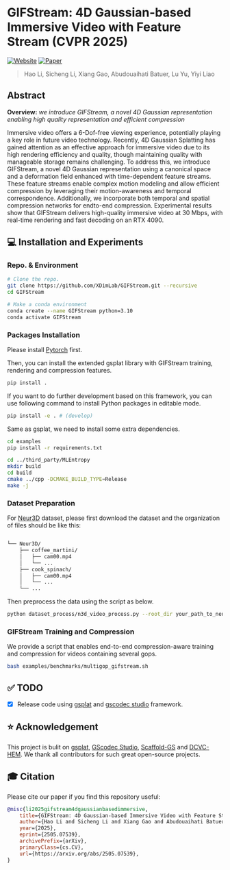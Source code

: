 # GIFStream: 4D Gaussian-based Immersive Video with Feature Stream (CVPR 2025)
[![Website](https://img.shields.io/badge/website-GIFStream-orange)](https://xdimlab.github.io/GIFStream/) [![Paper](https://img.shields.io/badge/arXiv-PDF-b31b1b)](https://arxiv.org/abs/2505.07539)
> Hao Li, Sicheng Li, Xiang Gao, Abudouaihati Batuer, Lu Yu, Yiyi Liao <br>

## Abstract
**Overview:** *we introduce GIFStream, a novel 4D Gaussian representation enabling high quality representation and efficient compression*

Immersive video offers a 6-Dof-free viewing experience, potentially playing a key role in future video technology. Recently, 4D Gaussian Splatting has gained attention as an effective approach for immersive video due to its high rendering efficiency and quality, though maintaining quality with manageable storage remains challenging. To address this, we introduce GIFStream, a novel 4D Gaussian representation using a canonical space and a deformation field enhanced with time-dependent feature streams. These feature streams enable complex motion modeling and allow efficient compression by leveraging their motion-awareness and temporal correspondence. Additionally, we incorporate both temporal and spatial compression networks for endto-end compression. Experimental results show that GIFStream delivers high-quality immersive video at 30 Mbps, with real-time rendering and fast decoding on an RTX 4090.

## 💻 Installation and Experiments
### Repo. & Environment
```bash
# Clone the repo.
git clone https://github.com/XDimLab/GIFStream.git --recursive
cd GIFStream

# Make a conda environment
conda create --name GIFStream python=3.10
conda activate GIFStream
```

### Packages Installation

Please install [Pytorch](https://pytorch.org/get-started/locally/) first. 

Then, you can install the extended gsplat library with GIFStream training, rendering and compression features.

```bash
pip install .
```

If you want to do further development based on this framework, you can use following command to install Python packages in editable mode.
```bash
pip install -e . # (develop)
```

Same as gsplat, we need to install some extra dependencies.

```bash
cd examples
pip install -r requirements.txt

cd ../third_party/MLEntropy
mkdir build
cd build
cmake ../cpp -DCMAKE_BUILD_TYPE=Release
make -j
```
### Dataset Preparation
For [Neur3D](https://github.com/facebookresearch/Neural_3D_Video/releases/tag/v1.0) dataset, please first download the dataset and the organization of files should be like this:
```md

└── Neur3D/
    ├── coffee_martini/
    │   ├── cam00.mp4
    │   └── ...
    ├── cook_spinach/
    │   ├── cam00.mp4
    │   └── ...
    └── ...
```
Then preprocess the data using the script as below.
```bash
python dataset_process/n3d_video_process.py --root_dir your_path_to_neur3d_dataset
```

### GIFStream Training and Compression

We provide a script that enables end-to-end compression-aware training and compression for videos containing several gops.

```bash
bash examples/benchmarks/multigop_gifstream.sh
```
## ✅ TODO
- [x] Release code using [gsplat](https://github.com/nerfstudio-project/gsplat/tree/main) and [gscodec studio](https://github.com/JasonLSC/GSCodec_Studio) framework.

## ⭐ Acknowledgement
This project is bulit on [gsplat](https://github.com/nerfstudio-project/gsplat), [GScodec Studio](https://github.com/JasonLSC/GSCodec_Studio), [Scaffold-GS](https://github.com/city-super/Scaffold-GS) and [DCVC-HEM](https://github.com/microsoft/DCVC/tree/main/DCVC-family/DCVC-HEM). We thank all contributors for such great open-source projects.

## 🎓 Citation
Please cite our paper if you find this repository useful:

```bibtex
@misc{li2025gifstream4dgaussianbasedimmersive,
    title={GIFStream: 4D Gaussian-based Immersive Video with Feature Stream}, 
    author={Hao Li and Sicheng Li and Xiang Gao and Abudouaihati Batuer and Lu Yu and Yiyi Liao},
    year={2025},
    eprint={2505.07539},
    archivePrefix={arXiv},
    primaryClass={cs.CV},
    url={https://arxiv.org/abs/2505.07539}, 
}
```
